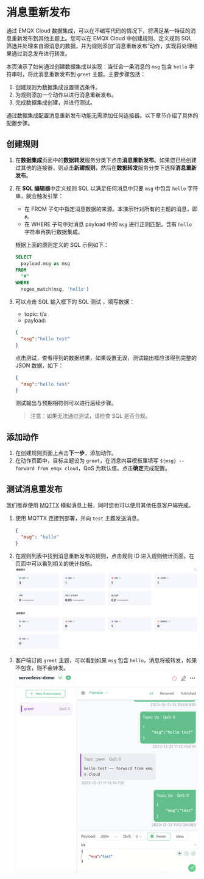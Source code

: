 # 消息重新发布

通过 EMQX Cloud 数据集成，可以在不编写代码的情况下，将满足某一特征的消息重新发布到其他主题上。您可以在 EMQX Cloud 中创建规则、定义规则 SQL 筛选并处理来自源消息的数据，并为规则添加“消息重新发布”动作，实现将处理结果通过消息发布进行转发。

本页演示了如何通过创建数据集成以实现：当任合一条消息的 `msg` 包含 `hello` 字符串时，将此消息重新发布到 `greet` 主题。主要步骤包括：

1. 创建规则为数据集成设置筛选条件。
2. 为规则添加一个动作以进行消息重新发布。
3. 完成数据集成创建，并进行测试。

通过数据集成配置消息重新发布功能无需添加任何连接器。以下章节介绍了具体的配置步骤。

## 创建规则

1. 在**数据集成**页面中的**数据转发**服务分类下点击**消息重新发布**。如果您已经创建过其他的连接器，则点击**新建规则**，然后在**数据转发**服务分类下选择**消息重新发布**。
2. 在 **SQL 编辑器**中定义规则 SQL 以满足任何消息中只要 `msg` 中包含 `hello` 字符串，就会触发引擎：

   - 在 FROM 子句中指定消息数据的来源。本演示针对所有的主题的消息，即 `#`。
   - 在 WHERE 子句中对消息 payload 中的 `msg` 进行正则匹配，含有 `hello` 字符串再执行数据集成。

   根据上面的原则定义的 SQL 示例如下：

   ```sql
   SELECT
     payload.msg as msg
   FROM
     "#"
   WHERE  
     regex_match(msg, 'hello')
   ```

3. 可以点击 SQL 输入框下的 SQL 测试 ，填写数据：

   - topic: t/a
   - payload:

   ```json
   {
     "msg":"hello test"
   }
   ```

   点击测试，查看得到的数据结果，如果设置无误，测试输出框应该得到完整的 JSON 数据，如下：

   ```json
   {
     "msg":"hello test"
   }
   ```

   测试输出与预期相符则可以进行后续步骤。
   >注意：如果无法通过测试，请检查 SQL 是否合规。
   


## 添加动作

1. 在创建规则页面上点击**下一步**，添加动作。
2. 在动作页面中，目标主题设为 `greet`，在消息内容模板里填写 `${msg} -- forward from emqx cloud`，QoS 为默认值。点击**确定**完成配置。


## 测试消息重发布

我们推荐使用 [MQTTX](https://mqttx.app/) 模拟消息上报，同时您也可以使用其他任意客户端完成。
1. 使用 MQTTX 连接到部署，并向 `test` 主题发送消息。

   ```json
   {
     "msg": "hello"
   }
   ```

2. 在规则列表中找到消息重新发布的规则，点击规则 ID 进入规则统计页面，在页面中可以看到相关的统计指标。
![重新发布](./_assets/republish_01.png)

3. 客户端订阅 `greet` 主题，可以看到如果 `msg` 包含 `hello`，消息将被转发，如果不包含，则不会转发。
![重新发布](./_assets/republish_02.png)
